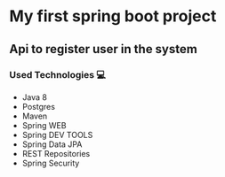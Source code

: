 # My first spring boot project

## Api to register user in the system

### Used Technologies :computer:

- Java 8
- Postgres
- Maven
- Spring WEB
- Spring DEV TOOLS
- Spring Data JPA
- REST Repositories
- Spring Security
